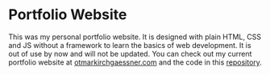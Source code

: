 # Portfolio Website

This was my personal portfolio website. It is designed with plain HTML, CSS and JS without a framework to learn the basics of web development. It is out of use by now and will not be updated.
You can check out my current portfolio website at [otmarkirchgaessner.com](otmarkirchgaessner.com) and the code in this [repository](https://github.com/OtmarKirch/portfolio-website-nextjs).
